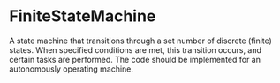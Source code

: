 FiniteStateMachine
==================

A state machine that transitions through a set number of discrete (finite) states.  When specified conditions are met, this transition occurs, and certain tasks are performed.  The code should be implemented for an autonomously operating machine.
